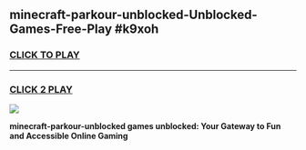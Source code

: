 
## minecraft-parkour-unblocked-Unblocked-Games-Free-Play #k9xoh
<h3>
<a href="https://us.freeplayer.one?title=minecraft-parkour-unblocked&ref=9M">CLICK TO PLAY</a></h3>
<hr>

<h3>
<a href="https://us.freeplayer.one?title=minecraft-parkour-unblocked&ref=9M">CLICK 2 PLAY</a>
  
</h3>

<a href="https://us.freeplayer.one?title=minecraft-parkour-unblocked&ref=9M"><img src="https://clearcache.store/games.png"></a>


**minecraft-parkour-unblocked games unblocked: Your Gateway to Fun and Accessible Online Gaming**
